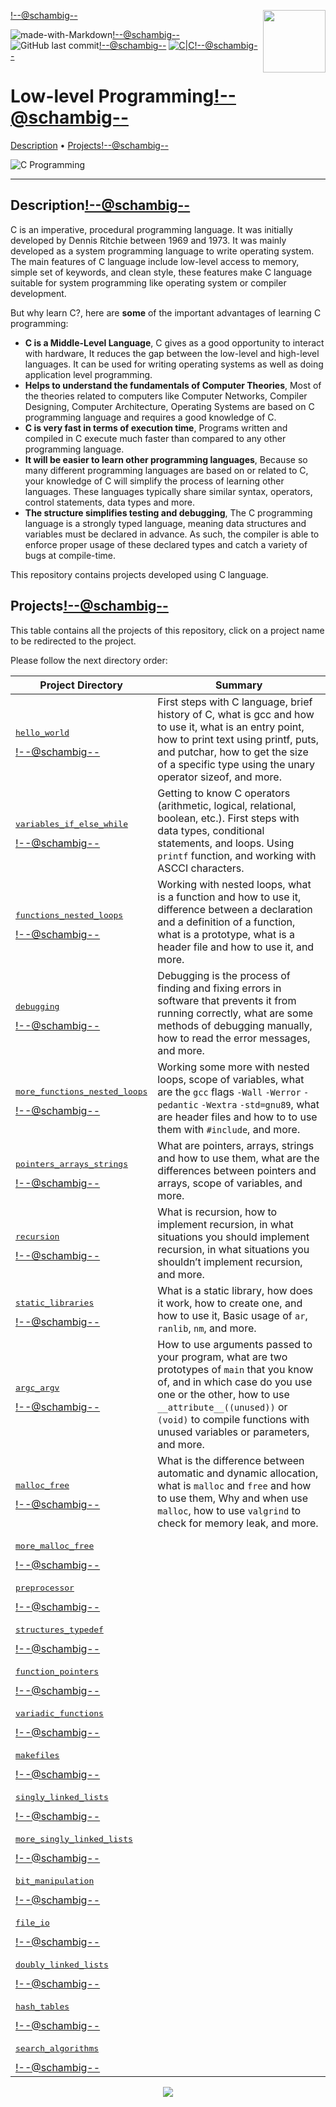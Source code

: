 <img align='right' src='https://user-images.githubusercontent.com/5713670/87202985-820dcb80-c2b6-11ea-9f56-7ec461c497c3.gif' width='100'><!--@schambig-->

![made-with-Markdown](https://img.shields.io/badge/Made%20with-Markdown-1f425f.svg)<!--@schambig-->
![GitHub last commit](https://img.shields.io/github/last-commit/schambig/holbertonschool-low_level_programming)<!--@schambig-->
[![C|C](https://img.shields.io/badge/Repo-373%20commits-orange.svg)](https://sourcerer.io/schambig)<!--@schambig-->

# Low-level Programming<!--@schambig-->

[Description](#description)</a> • [Projects](#projects)<!--@schambig-->

![C Programming](https://i.imgur.com/Ng28HSa.jpg)

---

## Description<!--@schambig-->

C is an imperative, procedural programming language. It was initially developed by Dennis Ritchie between 1969 and 1973. It was mainly developed as a system programming language to write operating system. The main features of C language include low-level access to memory, simple set of keywords, and clean style, these features make C language suitable for system programming like operating system or compiler development.

But why learn C?, here are **some** of the important advantages of learning C programming:

* **C is a Middle-Level Language**, C gives as a good opportunity to interact with hardware, It reduces the gap between the low-level and high-level languages. It can be used for writing operating systems as well as doing application level programming.
* **Helps to understand the fundamentals of Computer Theories**, Most of the theories related to computers like Computer Networks, Compiler Designing, Computer Architecture, Operating Systems are based on C programming language and requires a good knowledge of C.
* **C is very fast in terms of execution time**, Programs written and compiled in C execute much faster than compared to any other programming language.
* **It will be easier to learn other programming languages**, Because so many different programming languages are based on or related to C, your knowledge of C will simplify the process of learning other languages. These languages typically share similar syntax, operators, control statements, data types and more.
* **The structure simplifies testing and debugging**, The C programming language is a strongly typed language, meaning data structures and variables must be declared in advance. As such, the compiler is able to enforce proper usage of these declared types and catch a variety of bugs at compile-time.

This repository contains projects developed using C language.

## Projects<!--@schambig-->

This table contains all the projects of this repository, click on a project name to be redirected to the project.

Please follow the next directory order:

| Project Directory | Summary |
| --- | --- |
| <pre>[hello_world](hello_world)</pre><!--@schambig--> | First steps with C language, brief history of C, what is gcc and how to use it, what is an entry point, how to print text using printf, puts, and putchar, how to get the size of a specific type using the unary operator sizeof, and more.  |
| <pre>[variables_if_else_while](variables_if_else_while)</pre><!--@schambig--> | Getting to know C operators (arithmetic, logical, relational, boolean, etc.). First steps with data types, conditional statements, and loops. Using `printf` function, and working with ASCCI characters. |
| <pre>[functions_nested_loops](functions_nested_loops)</pre><!--@schambig--> | Working with nested loops, what is a function and how to use it, difference between a declaration and a definition of a function, what is a prototype, what is a header file and how to use it, and more. |
| <pre>[debugging](debugging)</pre><!--@schambig--> | Debugging is the process of finding and fixing errors in software that prevents it from running correctly, what are some methods of debugging manually, how to read the error messages, and more. |
| <pre>[more_functions_nested_loops](more_functions_nested_loops)</pre><!--@schambig--> | Working some more with nested loops, scope of variables, what are the `gcc` flags `-Wall` `-Werror` `-pedantic` `-Wextra` `-std=gnu89`, what are header files and how to to use them with `#include`, and more. |
| <pre>[pointers_arrays_strings](pointers_arrays_strings)</pre><!--@schambig--> | What are pointers, arrays, strings and how to use them, what are the differences between pointers and arrays, scope of variables, and more. |
| <pre>[recursion](recursion)</pre><!--@schambig--> | What is recursion, how to implement recursion, in what situations you should implement recursion, in what situations you shouldn’t implement recursion, and more. |
| <pre>[static_libraries](static_libraries)</pre><!--@schambig--> | What is a static library, how does it work, how to create one, and how to use it, Basic usage of `ar`, `ranlib`, `nm`, and more. |
| <pre>[argc_argv](argc_argv)</pre><!--@schambig--> | How to use arguments passed to your program, what are two prototypes of `main` that you know of, and in which case do you use one or the other, how to use `__attribute__((unused))` or `(void)` to compile functions with unused variables or parameters, and more. |
| <pre>[malloc_free](malloc_free)</pre><!--@schambig--> | What is the difference between automatic and dynamic allocation, what is `malloc` and `free` and how to use them, Why and when use `malloc`, how to use `valgrind` to check for memory leak, and more. |
| <pre>[more_malloc_free](more_malloc_free)</pre><!--@schambig--> |  |
| <pre>[preprocessor](preprocessor)</pre><!--@schambig--> |  |
| <pre>[structures_typedef](structures_typedef)</pre><!--@schambig--> |  |
| <pre>[function_pointers](function_pointers)</pre><!--@schambig--> |  |
| <pre>[variadic_functions](variadic_functions)</pre><!--@schambig--> |  |
| <pre>[makefiles](makefiles)</pre><!--@schambig--> |  |
| <pre>[singly_linked_lists](singly_linked_lists)</pre><!--@schambig--> |  |
| <pre>[more_singly_linked_lists](more_singly_linked_lists)</pre><!--@schambig--> |  |
| <pre>[bit_manipulation](bit_manipulation)</pre><!--@schambig--> |  |
| <pre>[file_io](file_io)</pre><!--@schambig--> |  |
| <pre>[doubly_linked_lists](doubly_linked_lists)</pre><!--@schambig--> |  |
| <pre>[hash_tables](hash_tables)</pre><!--@schambig--> |  |
| <pre>[search_algorithms](search_algorithms)</pre><!--@schambig--> |  |

<p align="center">
  <img src="https://capsule-render.vercel.app/api?type=waving&color=gradient&height=60&section=footer"/>
</p>
